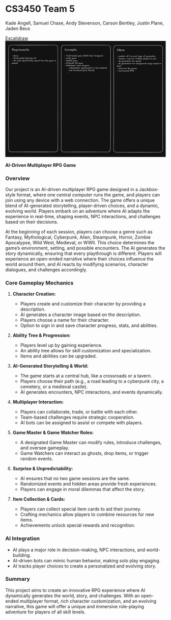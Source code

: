 # CS3450 Team 5
Kade Angell, Samuel Chase, Andy Stevenson, Carson Bentley, Justin Plane, Jaden Beus

[Excalidraw](https://excalidraw.com/#room=5faac6400f8fd5e0f527,TWPAcGaF3VKlQK3i__DZHg)
![Planning Meeting 1 Notes](./doc/images/pm1_notes.png)




**AI-Driven Multiplayer RPG Game**

### Overview
Our project is an AI-driven multiplayer RPG game designed in a Jackbox-style format, where one central computer runs the game, and players can join using any device with a web connection. The game offers a unique blend of AI-generated storytelling, player-driven choices, and a dynamic, evolving world. Players embark on an adventure where AI adapts the experience in real-time, shaping events, NPC interactions, and challenges based on their decisions.

At the beginning of each session, players can choose a genre such as Fantasy, Mythological, Cyberpunk, Alien, Steampunk, Horror, Zombie Apocalypse, Wild West, Medieval, or WWII. This choice determines the game’s environment, setting, and possible encounters. The AI generates the story dynamically, ensuring that every playthrough is different. Players will experience an open-ended narrative where their choices influence the world around them, and AI reacts by modifying scenarios, character dialogues, and challenges accordingly.



### Core Gameplay Mechanics
1. **Character Creation:**
   - Players create and customize their character by providing a description.
   - AI generates a character image based on the description.
   - Players choose a name for their character.
   - Option to sign in and save character progress, stats, and abilities.
   
2. **Ability Tree & Progression:**
   - Players level up by gaining experience.
   - An ability tree allows for skill customization and specialization.
   - Items and abilities can be upgraded.

3. **AI-Generated Storytelling & World:**
   - The game starts at a central hub, like a crossroads or a tavern.
   - Players choose their path (e.g., a road leading to a cyberpunk city, a cemetery, or a medieval castle).
   - AI generates encounters, NPC interactions, and events dynamically.

4. **Multiplayer Interaction:**
   - Players can collaborate, trade, or battle with each other.
   - Team-based challenges require strategic cooperation.
   - AI bots can be assigned to assist or compete with players.

5. **Game Master & Game Watcher Roles:**
   - A designated Game Master can modify rules, introduce challenges, and oversee gameplay.
   - Game Watchers can interact as ghosts, drop items, or trigger random events.

6. **Surprise & Unpredictability:**
   - AI ensures that no two game sessions are the same.
   - Randomized events and hidden areas provide fresh experiences.
   - Players can engage in moral dilemmas that affect the story.

7. **Item Collection & Cards:**
   - Players can collect special item cards to aid their journey.
   - Crafting mechanics allow players to combine resources for new items.
   - Achievements unlock special rewards and recognition.

### AI Integration
- AI plays a major role in decision-making, NPC interactions, and world-building.
- AI-driven bots can mimic human behavior, making solo play engaging.
- AI tracks player choices to create a personalized and evolving story.

### Summary
This project aims to create an innovative RPG experience where AI dynamically generates the world, story, and challenges. With an open-ended multiplayer format, rich character customization, and an evolving narrative, this game will offer a unique and immersive role-playing adventure for players of all skill levels.


